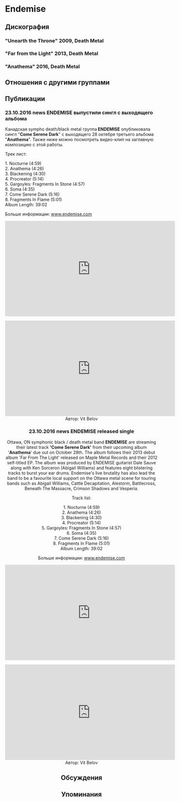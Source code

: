 # Endemise



## Дискография

### "Unearth the Throne" 2009, Death Metal



### "Far from the Light" 2013, Death Metal



### "Anathema" 2016, Death Metal




## Отношения с другими группами


## Публикации

### 23.10.2016 news ENDEMISE выпустили сингл с выходящего альбома

<p>Канадская sympho death/black metal группа<strong> ENDEMISE</strong> опубликовала сингл "<strong>Come Serene Dark</strong>" с выходящего 28 октября третьего альбома "<strong>Anathema</strong>". Также ниже можно посмотреть видео-клип на заглавную композицию с этой работы.</p><p>Трек лист:</p><p>1. Nocturne (4:59)<br>2. Anathema (4:26)<br>3. Blackening (4:30)<br>4. Procreator (5:14)<br>5. Gargoyles: Fragments In Stone (4:57)<br>6. Soma (4:35)<br>7. Come Serene Dark (5:16)<br>8. Fragments In Flame (5:01)<br>Album Length: 39:02</p><p>Больше информации: <a href="http://www.endemise.com">www.endemise.com</a></p><p><center><iframe width="560" height="315" src="https://www.youtube.com/embed/J880CdTxsh8" frameborder="0" allowfullscreen></iframe></p><p><center><iframe width="560" height="315" src="https://www.youtube.com/embed/XJ3NsOpSixQ" frameborder="0" allowfullscreen></iframe>
Автор: Vit Belov

### 23.10.2016 news ENDEMISE released single

<p>Ottawa, ON symphonic black / death metal band <strong>ENDEMISE</strong> are streaming their latest track <strong>'Come Serene Dark'</strong> from their upcoming album '<strong>Anathema</strong>' due out on October 28th. The album follows their 2013 debut album 'Far From The Light' released on Maple Metal Records and their 2012 self-titled EP. The album was produced by ENDEMISE guitarist Dale Sauve along with Ken Sorceron (Abigail Williams) and features eight blistering tracks to burst your ear drums. Endemise's live brutality has also lead the band to be a favourite local support on the Ottawa metal scene for touring bands such as Abigail Williams, Cattle Decapitation, Alestorm, Battlecross, Beneath The Massacre, Crimson Shadows and Vesperia.</p><p>Track list:</p><p>1. Nocturne (4:59)<br>2. Anathema (4:26)<br>3. Blackening (4:30)<br>4. Procreator (5:14)<br>5. Gargoyles: Fragments In Stone (4:57)<br>6. Soma (4:35)<br>7. Come Serene Dark (5:16)<br>8. Fragments In Flame (5:01)<br>Album Length: 39:02</p><p>Больше информации: <a href="http://www.endemise.com">www.endemise.com</a></p><p><center><iframe width="560" height="315" src="https://www.youtube.com/embed/J880CdTxsh8" frameborder="0" allowfullscreen></iframe></p><p><center><iframe width="560" height="315" src="https://www.youtube.com/embed/XJ3NsOpSixQ" frameborder="0" allowfullscreen></iframe>
Автор: Vit Belov


## Обсуждения


## Упоминания

